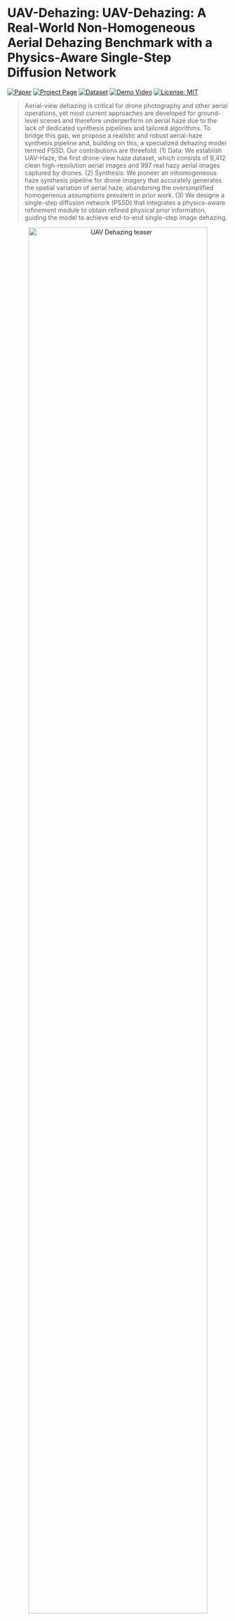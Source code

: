# UAV-Dehazing: UAV-Dehazing: A Real-World Non-Homogeneous Aerial Dehazing Benchmark with a Physics-Aware Single-Step Diffusion Network

[![Paper](https://img.shields.io/badge/Paper-PDF-informational)](#)
[![Project Page](https://img.shields.io/badge/Project-Website-blue)](https://antit-pixel.github.io/-UAV-Dehazing/)
[![Dataset](https://img.shields.io/badge/Dataset-Download-success)](#dataset)
[![Demo Video](https://img.shields.io/badge/Video-YouTube-red)](#)
[![License: MIT](https://img.shields.io/badge/License-MIT-green.svg)](LICENSE)

> Aerial-view dehazing is critical for drone photography and other aerial operations, yet most current approaches are developed for ground-level scenes and therefore underperform on aerial haze due to the lack of dedicated synthesis pipelines and tailored algorithms. To bridge this gap, we propose a realistic and robust aerial-haze synthesis pipeline and, building on this, a specialized dehazing model termed PSSD. Our contributions are threefold: (1) Data: We establish UAV-Haze, the first drone-view haze dataset, which consists of 9,412 clean high-resolution aerial images and 997 real hazy aerial images captured by drones. 
(2) Synthesis: We pioneer an inhomogeneous haze synthesis pipeline for drone imagery that accurately generates the spatial variation of aerial haze, abandoning the oversimplified homogeneous assumptions prevalent in prior work. (3) We designe a single-step diffusion network (PSSD) that integrates a physics-aware refinement module to obtain refined physical prior information, guiding the model to achieve end-to-end single-step image dehazing.

<p align="center">
  <img src="assets/teaser.jpg" width="90%" alt="UAV Dehazing teaser"/>
</p>

## ✨ Highlights
- **UAV-specific robustness** to high altitude, fast motion, and atmospheric scattering.
- **Real-time**: **XX FPS** on **Your GPU/Device**.
- **Efficient**: **X.XM** params, **XX GFLOPs**.
- **Reproducible**: training scripts + pretrained weights.

## 📦 Environment
```bash
conda create -n uavdehaze python=3.10 -y
conda activate uavdehaze
pip install -r requirements.txt
